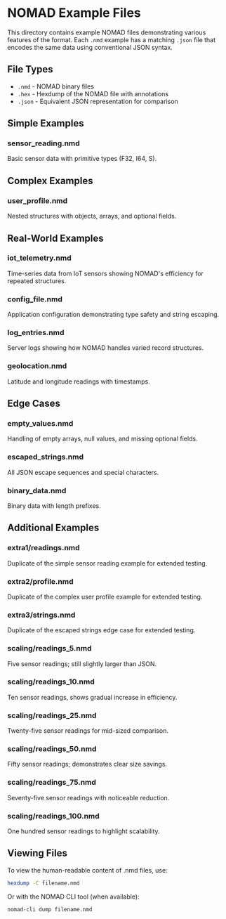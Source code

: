 # NOMAD Example Files

This directory contains example NOMAD files demonstrating various features of the format.  Each `.nmd` example has a matching `.json` file that encodes the same data using conventional JSON syntax.

## File Types

- `.nmd` - NOMAD binary files
- `.hex` - Hexdump of the NOMAD file with annotations
- `.json` - Equivalent JSON representation for comparison

## Simple Examples

### sensor_reading.nmd
Basic sensor data with primitive types (F32, I64, S).

## Complex Examples

### user_profile.nmd
Nested structures with objects, arrays, and optional fields.

## Real-World Examples

### iot_telemetry.nmd
Time-series data from IoT sensors showing NOMAD's efficiency for repeated structures.

### config_file.nmd
Application configuration demonstrating type safety and string escaping.

### log_entries.nmd
Server logs showing how NOMAD handles varied record structures.

### geolocation.nmd
Latitude and longitude readings with timestamps.

## Edge Cases

### empty_values.nmd
Handling of empty arrays, null values, and missing optional fields.

### escaped_strings.nmd
All JSON escape sequences and special characters.

### binary_data.nmd
Binary data with length prefixes.

## Additional Examples

### extra1/readings.nmd
Duplicate of the simple sensor reading example for extended testing.

### extra2/profile.nmd
Duplicate of the complex user profile example for extended testing.

### extra3/strings.nmd
Duplicate of the escaped strings edge case for extended testing.
### scaling/readings_5.nmd
Five sensor readings; still slightly larger than JSON.

### scaling/readings_10.nmd
Ten sensor readings, shows gradual increase in efficiency.

### scaling/readings_25.nmd
Twenty-five sensor readings for mid-sized comparison.

### scaling/readings_50.nmd
Fifty sensor readings; demonstrates clear size savings.

### scaling/readings_75.nmd
Seventy-five sensor readings with noticeable reduction.

### scaling/readings_100.nmd
One hundred sensor readings to highlight scalability.


## Viewing Files

To view the human-readable content of .nmd files, use:
```bash
hexdump -C filename.nmd
```

Or with the NOMAD CLI tool (when available):
```bash
nomad-cli dump filename.nmd
```
